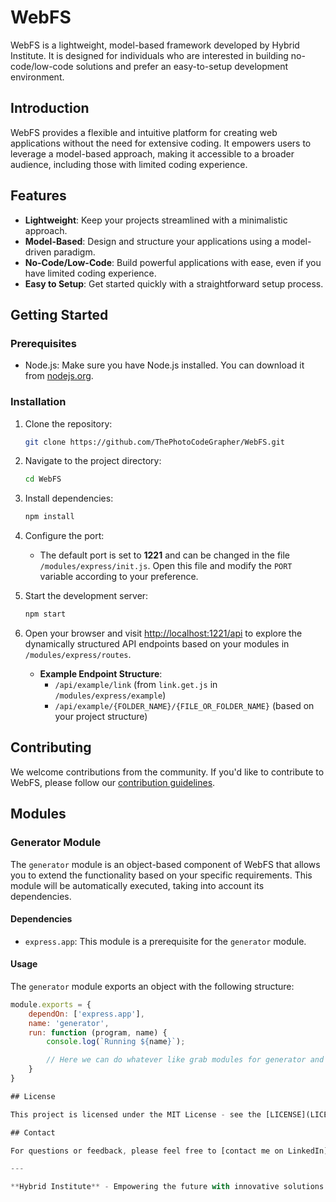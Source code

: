 # WebFS

WebFS is a lightweight, model-based framework developed by Hybrid Institute. It is designed for individuals who are interested in building no-code/low-code solutions and prefer an easy-to-setup development environment.

## Introduction

WebFS provides a flexible and intuitive platform for creating web applications without the need for extensive coding. It empowers users to leverage a model-based approach, making it accessible to a broader audience, including those with limited coding experience.

## Features

- **Lightweight**: Keep your projects streamlined with a minimalistic approach.
- **Model-Based**: Design and structure your applications using a model-driven paradigm.
- **No-Code/Low-Code**: Build powerful applications with ease, even if you have limited coding experience.
- **Easy to Setup**: Get started quickly with a straightforward setup process.

## Getting Started

### Prerequisites

- Node.js: Make sure you have Node.js installed. You can download it from [nodejs.org](https://nodejs.org/).

### Installation

1. Clone the repository:

    ```bash
    git clone https://github.com/ThePhotoCodeGrapher/WebFS.git
    ```

2. Navigate to the project directory:

    ```bash
    cd WebFS
    ```

3. Install dependencies:

    ```bash
    npm install
    ```

4. Configure the port:

    - The default port is set to **1221** and can be changed in the file `/modules/express/init.js`. Open this file and modify the `PORT` variable according to your preference.

5. Start the development server:

    ```bash
    npm start
    ```

6. Open your browser and visit [http://localhost:1221/api](http://localhost:1221/api) to explore the dynamically structured API endpoints based on your modules in `/modules/express/routes`.

   - **Example Endpoint Structure**:
     - `/api/example/link` (from `link.get.js` in `/modules/express/example`)
     - `/api/example/{FOLDER_NAME}/{FILE_OR_FOLDER_NAME}` (based on your project structure)

## Contributing

We welcome contributions from the community. If you'd like to contribute to WebFS, please follow our [contribution guidelines](CONTRIBUTING.md).

## Modules

### Generator Module

The `generator` module is an object-based component of WebFS that allows you to extend the functionality based on your specific requirements. This module will be automatically executed, taking into account its dependencies.

#### Dependencies

- `express.app`: This module is a prerequisite for the `generator` module.

#### Usage

The `generator` module exports an object with the following structure:

```javascript
module.exports = {
    dependOn: ['express.app'],
    name: 'generator',
    run: function (program, name) {
        console.log(`Running ${name}`);

        // Here we can do whatever like grab modules for generator and represent them here
    }
}

## License

This project is licensed under the MIT License - see the [LICENSE](LICENSE) file for details.

## Contact

For questions or feedback, please feel free to [contact me on LinkedIn](https://linkedin.com/in/kaigartner). You can also reach out to me on Instagram: [@kaigartner](https://instagram.com/kaigartner).

---

**Hybrid Institute** - Empowering the future with innovative solutions.
